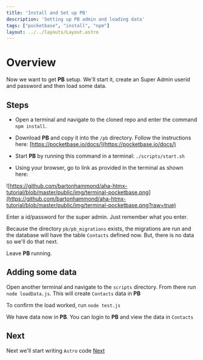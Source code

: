 ```yaml
---
title: 'Install and Set up PB'
description: 'Setting up PB admin and loading data'
tags: ["pocketbase", "install", "npm"]
layout: ../../layouts/Layout.astro
---
```

# Overview 
Now we want to get **PB** setup.  We'll start it, create an Super Admin userid and password and then load some data.

## Steps
*  Open a terminal and navigate to the cloned repo and enter the command `npm install`.

*  Download **PB** and copy it into the `/pb`  directory.  Follow the instructions here: [https://pocketbase.io/docs/](https://pocketbase.io/docs/) 

*  Start **PB** by running this command in a terminal: `./scripts/start.sh`

*  Using your browser, go to link as provided in the terminal as shown here:

![https://github.com/bartonhammond/aha-htmx-tutorial/blob/master/public/img/terminal-pocketbase.png](https://github.com/bartonhammond/aha-htmx-tutorial/blob/master/public/img/terminal-pocketbase.png?raw=true)

Enter a id/password for the super admin.  Just remember what you enter. 

Because the directory `pb/pb_migrations` exists, the migrations are run and the database will have the table `Contacts` defined now.  But, there is no data so we'll do that next.

Leave **PB** running.  

## Adding some data
Open another terminal and navigate to the `scripts` directory.  From there run `node loadData.js`.  This will create `Contacts` data in **PB**

To confirm the load worked, run `node test.js`

We have data now in **PB**.  You can login to **PB** and view the data in `Contacts`

## Next
Next we'll start writing `Astro` code
<a href="/posts/post-5">Next</a>
